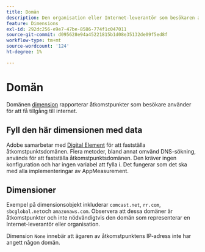 ```yaml
---
title: Domän
description: Den organisation eller Internet-leverantör som besökaren använder för att få tillgång till internet.
feature: Dimensions
exl-id: 292dc256-e9e7-47be-8586-774f1c047011
source-git-commit: d095628e94a45221815b1d08e35132de09f5ed8f
workflow-type: tm+mt
source-wordcount: '124'
ht-degree: 1%

---
```


# Domän

Domänen [dimension](overview.md) rapporterar åtkomstpunkter som besökare använder för att få tillgång till internet.

## Fyll den här dimensionen med data

Adobe samarbetar med [Digital Element](https://www.digitalelement.com/) för att fastställa åtkomstpunktsdomänen. Flera metoder, bland annat omvänd DNS-sökning, används för att fastställa åtkomstpunktsdomänen. Den kräver ingen konfiguration och har ingen variabel att fylla i. Det fungerar som det ska med alla implementeringar av AppMeasurement.

## Dimensioner

Exempel på dimensionsobjekt inkluderar `comcast.net`, `rr.com`, `sbcglobal.net`och `amazonaws.com`. Observera att dessa domäner är åtkomstpunkter och inte nödvändigtvis den domän som representerar en Internet-leverantör eller organisation.

Dimension `None` innebär att ägaren av åtkomstpunktens IP-adress inte har angett någon domän.
